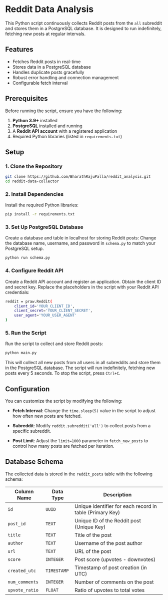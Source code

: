 # Reddit Data Analysis

This Python script continuously collects Reddit posts from the `all` subreddit and stores them in a PostgreSQL database. It is designed to run indefinitely, fetching new posts at regular intervals.

## Features

- Fetches Reddit posts in real-time
- Stores data in a PostgreSQL database
- Handles duplicate posts gracefully
- Robust error handling and connection management
- Configurable fetch interval

## Prerequisites

Before running the script, ensure you have the following:

1. **Python 3.9+** installed
2. **PostgreSQL** installed and running
3. A **Reddit API account** with a registered application
4. Required Python libraries (listed in `requirements.txt`)

## Setup

### 1. Clone the Repository

```bash
git clone https://github.com/BharathRajuPalla/reddit_analysis.git
cd reddit-data-collector
```

### 2. Install Dependencies

Install the required Python libraries:

```bash
pip install -r requirements.txt
```
### 3. Set Up PostgreSQL Database

Create a database and table in localhost for storing Reddit posts:
Change the database name, username, and password in `schema.py` to match your PostgreSQL setup.

```bash
python run schema.py
```

### 4. Configure Reddit API

Create a Reddit API account and register an application. Obtain the client ID and secret key.
Replace the placeholders in the script with your Reddit API credentials:

```bash
reddit = praw.Reddit(
    client_id='YOUR_CLIENT_ID',
    client_secret='YOUR_CLIENT_SECRET',
    user_agent='YOUR_USER_AGENT'
)
```

### 5. Run the Script

Run the script to collect and store Reddit posts:
```bash
python main.py
```
This will collect all new posts from all users in all subreddits and store them in the PostgreSQL database.
The script will run indefinitely, fetching new posts every 5 seconds. To stop the script, press `Ctrl+C`.

## Configuration

You can customize the script by modifying the following:

- **Fetch Interval**: Change the `time.sleep(5)` value in the script to adjust how often new posts are fetched.

- **Subreddit**: Modify `reddit.subreddit('all')` to collect posts from a specific subreddit.

- **Post Limit**: Adjust the `limit=1000` parameter in `fetch_new_posts` to control how many posts are fetched per iteration.

## Database Schema

The collected data is stored in the `reddit_posts` table with the following schema:

| Column Name     | Data Type   | Description                                                 |
|-----------------|-------------|-------------------------------------------------------------|
| `id`            | `UUID`      | Unique identifier for each record in table (Primary Key)    |
| `post_id`       | `TEXT`      | Unique ID of the Reddit post (Unique Key)                   |
| `title`         | `TEXT`      | Title of the post                                           |
| `author`        | `TEXT`      | Username of the post author                                 |
| `url`           | `TEXT`      | URL of the post                                             |
| `score`         | `INTEGER`   | Post score (upvotes - downvotes)                            |
| `created_utc`   | `TIMESTAMP` | Timestamp of post creation (in UTC)                         |
| `num_comments`  | `INTEGER`   | Number of comments on the post                              |
| `upvote_ratio`  | `FLOAT`     | Ratio of upvotes to total votes                             |


